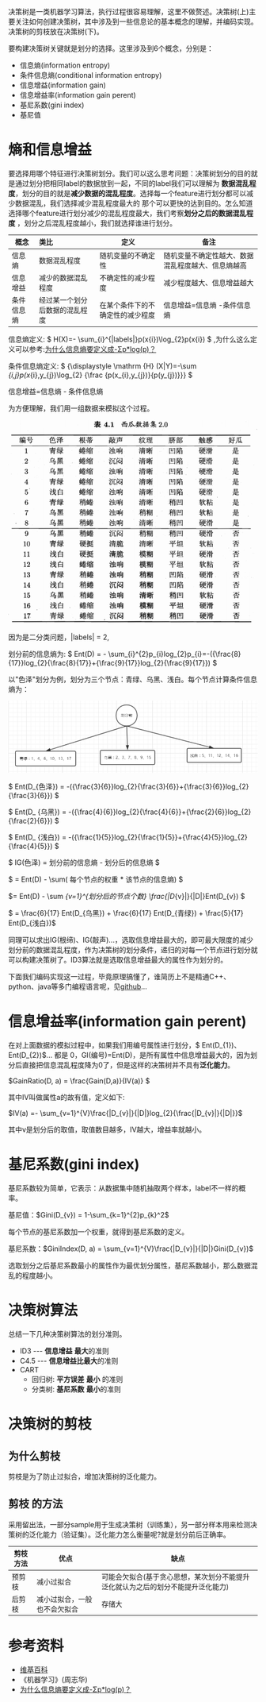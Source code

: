 决策树是一类机器学习算法，执行过程很容易理解，这里不做赘述。决策树(上)主要关注如何创建决策树，其中涉及到一些信息论的基本概念的理解，并编码实现。决策树的剪枝放在决策树(下)。

要构建决策树关键就是划分的选择。这里涉及到6个概念，分别是：

- 信息熵(information entropy)
- 条件信息熵(conditional information entropy)
- 信息增益(information gain)
- 信息增益率(information gain perent)
- 基尼系数(gini index)
- 基尼值

# 熵和信息增益

要选择用哪个特征进行决策树划分。我们可以这么思考问题：决策树划分的目的就是通过划分把相同label的数据放到一起，不同的label我们可以理解为 **数据混乱程度**，划分的目的就是**减少数据的混乱程度**。选择每一个feature进行划分都可以减少数据混乱，我们选择减少混乱程度最大的 那个可以更快的达到目的。怎么知道选择哪个feature进行划分减少的混乱程度最大，我们考察**划分之后的数据混乱程度** ，划分之后混乱程度越小，我们就选择谁进行划分。

| 概念    | 类比              | 定义               | 备注                        |
| ----- | :-------------- | ---------------- | ------------------------- |
| 信息熵   | 数据混乱程度          | 随机变量的不确定性        | 随机变量不确定性越大、数据混乱程度越大、信息熵越高 |
| 信息增益  | 减少的数据混乱程度       | 不确定性的减少程度        | 减少程度越大、信息增益越大             |
| 条件信息熵 | 经过某一个划分后数据的混乱程度 | 在某个条件下的不确定性的减少程度 | 信息增益=信息熵 -条件信息熵           |

信息熵定义: $ H(X)=- \sum_{i}^{|labels|}p(x{i})\log_{2}p(x{i}) $ ,为什么这么定义可以参考:[为什么信息熵要定义成-Σp*log(p)？](https://www.zhihu.com/question/30828247)

条件信息熵定义:  $ {\displaystyle \mathrm {H} (X|Y)=-\sum _{i,j}p(x_{i},y_{j})\log_{2} {\frac {p(x_{i},y_{j})}{p(y_{j})}}} $

信息增益=信息熵 - 条件信息熵

为方便理解，我们用一组数据来模拟这个过程。

![](决策树/data.png)

因为是二分类问题，|labels| = 2, 

划分前的信息熵为: $ Ent(D) = - \sum_{i}^{2}p_{i}log_{2}p_{i}=-({\frac{8}{17}}log_{2}{\frac{8}{17}}+{\frac{9}{17}}log_{2}{\frac{9}{17}}) $

以"色泽"划分为例，划分为三个节点：青绿、乌黑、浅白。每个节点计算条件信息熵为：

![](决策树/2.png)



$ Ent(D_{色泽})  = -({\frac{3}{6}}log_{2}{\frac{3}{6}}+{\frac{3}{6}}log_{2}{\frac{3}{6}}) $

$ Ent(D_ {乌黑})  = -({\frac{4}{6}}log_{2}{\frac{4}{6}}+{\frac{2}{6}}log_{2}{\frac{2}{6}}) $

$ Ent(D_ {浅白})  = -({\frac{1}{5}}log_{2}{\frac{1}{5}}+{\frac{4}{5}}log_{2}{\frac{4}{5}}) $

$  IG(色泽) = 划分前的信息熵 - 划分后的信息熵 $

$ = Ent(D) - \sum( 每个节点的权重 * 该节点的信息熵) $

$= Ent(D) - \sum _{v=1}^{划分后的节点个数} \frac{|D_{v}|}{|D|}Ent(D_{v}) $

$ = \frac{6}{17} Ent(D_{乌黑})  + \frac{6}{17} Ent(D_{青绿}) + \frac{5}{17} Ent(D_{浅白})$

同理可以求出IG(根缔)、IG(敲声)...，选取信息增益最大的，即可最大限度的减少划分前的数据混乱程度，作为决策树的划分条件，递归的对每一个节点进行划分就可以构建决策树了。ID3算法就是选取信息增益最大的属性作为划分的。

下面我们编码实现这一过程，毕竟原理搞懂了，谁简历上不是精通C++、python、java等多门编程语言呢，见[github](https://github.com/Acceml/machine_learning)...

# 信息增益率(information gain perent)

在对上面数据的模拟过程中，如果我们用编号属性进行划分，$ Ent(D_{1})$、$ Ent(D_{2})$... 都是 0，GI(编号)=Ent(D)，是所有属性中信息增益最大的，因为划分后直接把信息混乱程度降为0了，但是这样的决策树并不具有**泛化能力**。

$GainRatio(D, a) = \frac{Gain(D,a)}{IV(a)} $

其中IV叫做属性a的故有值，定义如下:

$IV(a) =- \sum_{v=1}^{V}\frac{|D_{v}|}{|D|}log_{2}{\frac{|D_{v}|}{|D|}}$

其中v是划分后的取值，取值数目越多，IV越大，增益率就越小。

# 基尼系数(gini index)

基尼系数较为简单，它表示：从数据集中随机抽取两个样本，label不一样的概率。

基尼值：$Gini(D_{v}) = 1-\sum_{k=1}^{2}p_{k}^2$

每个节点的基尼系数加一个权重，就得到基尼系数的定义。

基尼系数：$GiniIndex(D, a) = \sum_{v=1}^{V}\frac{|D_{v}|}{|D|}Gini(D_{v})$

选取划分之后基尼系数最小的属性作为最优划分属性，基尼系数越小，那么数据混乱的程度越小。

# 决策树算法

总结一下几种决策树算法的划分准则。

- ID3 --- **信息增益** **最大**的准则
- C4.5 --- **信息增益比最大**的准则
- CART
  - 回归树: **平方误差** **最小** 的准则
  - 分类树: **基尼系数** **最小**的准则

# 决策树的剪枝

## 为什么剪枝

剪枝是为了防止过拟合，增加决策树的泛化能力。

## 剪枝 的方法

采用留出法，一部分sample用于生成决策树（训练集），另一部分样本用来检测决策树的泛化能力（验证集）。泛化能力怎么衡量呢?就是划分前后正确率。

| 剪枝方法 | 优点             | 缺点                                       |
| ---- | -------------- | ---------------------------------------- |
| 预剪枝  | 减小过拟合          | 可能会欠拟合(基于贪心思想，某次划分不能提升泛化就认为之后的划分不能提升泛化能力) |
| 后剪枝  | 减小过拟合，一般也不会欠拟合 | 存储大                                      |

# 参考资料

- [维基百科](https://zh.wikipedia.org/wiki/%E7%86%B5_(%E4%BF%A1%E6%81%AF%E8%AE%BA))
- 《机器学习》(周志华)
- [为什么信息熵要定义成-Σp*log(p)？](https://www.zhihu.com/question/30828247)

